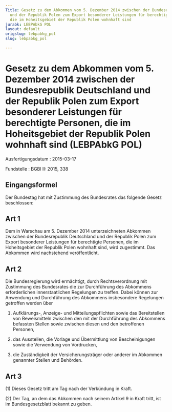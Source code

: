 ```yaml
---
Title: Gesetz zu dem Abkommen vom 5. Dezember 2014 zwischen der Bundesrepublik Deutschland
  und der Republik Polen zum Export besonderer Leistungen für berechtigte Personen,
  die im Hoheitsgebiet der Republik Polen wohnhaft sind
jurabk: LEBPAbkG POL
layout: default
origslug: lebpabkg_pol
slug: lebpabkg_pol

---
```


# Gesetz zu dem Abkommen vom 5. Dezember 2014 zwischen der Bundesrepublik Deutschland und der Republik Polen zum Export besonderer Leistungen für berechtigte Personen, die im Hoheitsgebiet der Republik Polen wohnhaft sind (LEBPAbkG POL)

Ausfertigungsdatum
:   2015-03-17

Fundstelle
:   BGBl II: 2015, 338


## Eingangsformel

Der Bundestag hat mit Zustimmung des Bundesrates das folgende Gesetz beschlossen:


## Art 1

Dem in Warschau am 5. Dezember 2014 unterzeichneten Abkommen zwischen der Bundesrepublik Deutschland und der Republik Polen zum Export besonderer Leistungen für berechtigte Personen, die im Hoheitsgebiet der Republik Polen wohnhaft sind, wird zugestimmt. Das Abkommen wird nachstehend veröffentlicht.


## Art 2

Die Bundesregierung wird ermächtigt, durch Rechtsverordnung mit Zustimmung des Bundesrates die zur Durchführung des Abkommens erforderlichen innerstaatlichen Regelungen zu treffen. Dabei können zur Anwendung und Durchführung des Abkommens insbesondere Regelungen getroffen werden über

1.  Aufklärungs-, Anzeige- und Mitteilungspflichten sowie das Bereitstellen von Beweismitteln zwischen den mit der Durchführung des Abkommens befassten Stellen sowie zwischen diesen und den betroffenen Personen,


2.  das Ausstellen, die Vorlage und Übermittlung von Bescheinigungen sowie die Verwendung von Vordrucken,


3.  die Zuständigkeit der Versicherungsträger oder anderer im Abkommen genannter Stellen und Behörden.





## Art 3

(1) Dieses Gesetz tritt am Tag nach der Verkündung in Kraft.

(2) Der Tag, an dem das Abkommen nach seinem Artikel 9 in Kraft tritt, ist im Bundesgesetzblatt bekannt zu geben.


